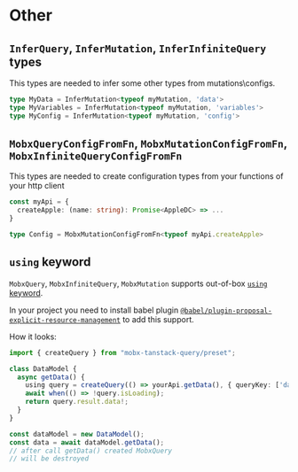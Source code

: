 # Other


## `InferQuery`, `InferMutation`, `InferInfiniteQuery` types   

This types are needed to infer some other types from mutations\configs.   

```ts
type MyData = InferMutation<typeof myMutation, 'data'>
type MyVariables = InferMutation<typeof myMutation, 'variables'>
type MyConfig = InferMutation<typeof myMutation, 'config'>
```


## `MobxQueryConfigFromFn`, `MobxMutationConfigFromFn`, `MobxInfiniteQueryConfigFromFn`   

This types are needed to create configuration types from your functions of your http client  

```ts
const myApi = {
  createApple: (name: string): Promise<AppleDC> => ... 
}

type Config = MobxMutationConfigFromFn<typeof myApi.createApple>
```


## `using` keyword   

`MobxQuery`, `MobxInfiniteQuery`, `MobxMutation` supports out-of-box [`using` keyword](https://github.com/tc39/proposal-explicit-resource-management).   

In your project you need to install babel plugin [`@babel/plugin-proposal-explicit-resource-management`](https://www.npmjs.com/package/@babel/plugin-proposal-explicit-resource-management) to add this support.   

How it looks:   

```ts
import { createQuery } from "mobx-tanstack-query/preset";

class DataModel {
  async getData() {
    using query = createQuery(() => yourApi.getData(), { queryKey: ['data']});
    await when(() => !query.isLoading);
    return query.result.data!;
  }
}

const dataModel = new DataModel();
const data = await dataModel.getData();
// after call getData() created MobxQuery
// will be destroyed
```



